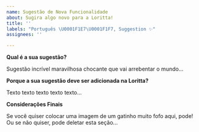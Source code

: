 ```yaml
---
name: Sugestão de Nova Funcionalidade
about: Sugira algo novo para a Loritta!
title: ''
labels: "Português \U0001F1E7\U0001F1F7, Suggestion ✨"
assignees: ''

---
```


<!-- Lembre-se, aqui serve para sugerir novas funcionalidades para a Loritta! -->
<!-- Se você precisa de ajuda com a Loritta, visite o nosso servidor de suporte! https://loritta.website/br/support -->

**Qual é a sua sugestão?**

Sugestão incrível maravilhosa chocante que vai arrebentar o mundo...

**Porque a sua sugestão deve ser adicionada na Loritta?**

Texto texto texto texto texto...

**Considerações Finais**

Se você quiser colocar uma imagem de um gatinho muito fofo aqui, pode! Ou se não quiser, pode deletar esta seção...
